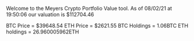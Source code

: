 Welcome to the Meyers Crypto Portfolio Value tool. 
As of 08/02/21 at 19:50:06 our valuation is $112704.46 

BTC Price = $39648.54
 ETH Price = $2621.55
BTC Holdings = 1.06BTC
 ETH holdings = 26.960005962ETH 

